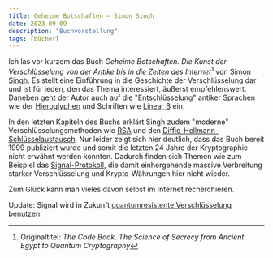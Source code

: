 ```yaml
---
title: Geheime Botschaften – Simon Singh
date: 2023-09-09
description: "Buchvorstellung"
tags: [bücher]
---
```

Ich las vor kurzem das Buch *Geheime Botschaften. Die Kunst der Verschlüsselung von der Antike bis in die Zeiten des Internet*[^1] von [Simon Singh](https://simonsingh.net).
Es stellt eine Einführung in die Geschichte der Verschlüsselung dar und ist für jeden, den das Thema interessiert, äußerst empfehlenswert.
Daneben geht der Autor auch auf die "Entschlüsselung" antiker Sprachen wie der [Hieroglyphen](https://de.wikipedia.org/wiki/Hieroglyphen) und Schriften wie [Linear B](https://de.wikipedia.org/wiki/Linearschrift_B) ein.

In den letzten Kapiteln des Buchs erklärt Singh zudem "moderne" Verschlüsselungsmethoden wie [RSA](https://de.wikipedia.org/wiki/RSA-Kryptosystem) und den [Diffie-Hellmann-Schlüsselaustausch](https://de.wikipedia.org/wiki/Diffie-Hellman-Schlüsselaustausch).
Nur leider zeigt sich hier deutlich, dass das Buch bereit 1999 publiziert wurde und somit die letzten 24 Jahre der Kryptographie nicht erwähnt werden konnten.
Dadurch finden sich Themen wie zum Beispiel das [Signal-Protokoll](https://www.signal.org/docs/), die damit einhergehende massive Verbreitung starker Verschlüsselung und Krypto-Währungen hier nicht wieder.

Zum Glück kann man vieles davon selbst im Internet recherchieren.

Update: Signal wird in Zukunft [quantumresistente Verschlüsselung](https://signal.org/blog/pqxdh) benutzen.

[^1]: Originaltitel: *The Code Book. The Science of Secrecy from Ancient Egypt to Quantum Cryptography*
